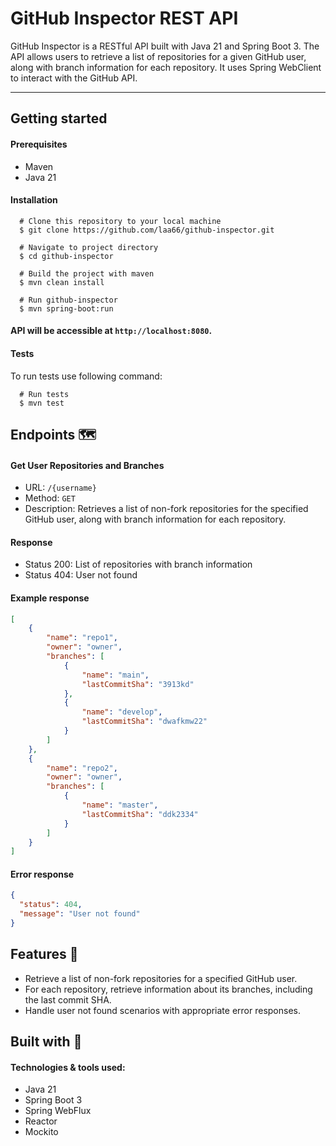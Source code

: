 # GitHub Inspector REST API

GitHub Inspector is a RESTful API built with Java 21 and Spring Boot 3. 
The API allows users to retrieve a list of repositories for a given GitHub user, along with branch information for each repository. 
It uses Spring WebClient to interact with the GitHub API.

<hr>

## Getting started

#### Prerequisites
- Maven
- Java 21

#### Installation

      # Clone this repository to your local machine
      $ git clone https://github.com/laa66/github-inspector.git

<!-- end -->

      # Navigate to project directory
      $ cd github-inspector

<!-- end -->
      # Build the project with maven
      $ mvn clean install

<!-- end -->
      # Run github-inspector
      $ mvn spring-boot:run

#### API will be accessible at ```http://localhost:8080```.

#### Tests
To run tests use following command:

      # Run tests
      $ mvn test

## Endpoints 🗺️

#### Get User Repositories and Branches
* URL: ``/{username}``
* Method: ``GET``
* Description: Retrieves a list of non-fork repositories for the specified GitHub user, along with branch information for each repository.

#### Response
* Status 200: List of repositories with branch information
* Status 404: User not found

#### Example response

```json
[
    {
        "name": "repo1",
        "owner": "owner",
        "branches": [
            {
                "name": "main",
                "lastCommitSha": "3913kd"
            },
            {
                "name": "develop",
                "lastCommitSha": "dwafkmw22"
            }
        ]
    },
    {
        "name": "repo2",
        "owner": "owner",
        "branches": [
            {
                "name": "master",
                "lastCommitSha": "ddk2334"
            }
        ]
    }
]
```

#### Error response
```json
{
  "status": 404,
  "message": "User not found"
}
```

## Features 📌

* Retrieve a list of non-fork repositories for a specified GitHub user.
* For each repository, retrieve information about its branches, including the last commit SHA.
* Handle user not found scenarios with appropriate error responses.


## Built with 🔨

#### Technologies & tools used:

- Java 21
- Spring Boot 3
- Spring WebFlux
- Reactor
- Mockito